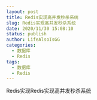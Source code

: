 ```yaml
---
layout: post
title: Redis实现高并发秒杀系统
slug: Redis实现高并发秒杀系统
date: 2020/11/30 15:08:10
status: publish
author: LifeAlsoIsGG
categories: 
  - 数据库
  - Redis
tags: 
  - 数据库
  - Redis
---
```


Redis实现Redis实现高并发秒杀系统


